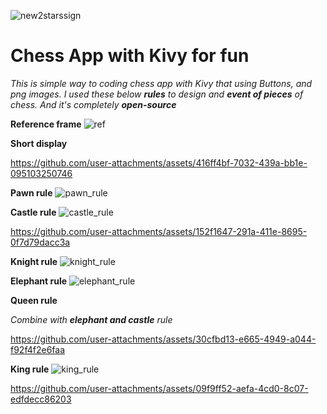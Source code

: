![new2starssign](https://github.com/mathpathconsole/mathpath/assets/116816908/086ff437-e29c-49d9-8ee3-ac6d05150923)

# Chess App with Kivy for fun

*This is simple way to coding chess app with Kivy that using Buttons, and png images. I used these below **rules** to design and **event of pieces** of chess. And it's completely **open-source***

**Reference frame**
![ref](https://github.com/user-attachments/assets/c0863827-f79b-447c-86f3-4806ae01ee20)

**Short display**

https://github.com/user-attachments/assets/416ff4bf-7032-439a-bb1e-095103250746

**Pawn rule**
![pawn_rule](https://github.com/user-attachments/assets/cd99057d-f5dc-421c-9a9c-4647b5e2e194)

**Castle rule**
![castle_rule](https://github.com/user-attachments/assets/1ef23919-775a-42d9-8a60-ca5f4625e417)

https://github.com/user-attachments/assets/152f1647-291a-411e-8695-0f7d79dacc3a

**Knight rule**
![knight_rule](https://github.com/user-attachments/assets/cc748996-4588-4d1d-ab5f-b6caa53b2787)

**Elephant rule**
![elephant_rule](https://github.com/user-attachments/assets/2a62ccb7-af35-4bee-9d96-b24bc60aa39f)

**Queen rule**

*Combine with **elephant and castle** rule*

https://github.com/user-attachments/assets/30cfbd13-e665-4949-a044-f92f4f2e6faa

**King rule**
![king_rule](https://github.com/user-attachments/assets/eceb24d2-b59f-4370-b41b-cac3e76fcb8d)

https://github.com/user-attachments/assets/09f9ff52-aefa-4cd0-8c07-edfdecc86203
